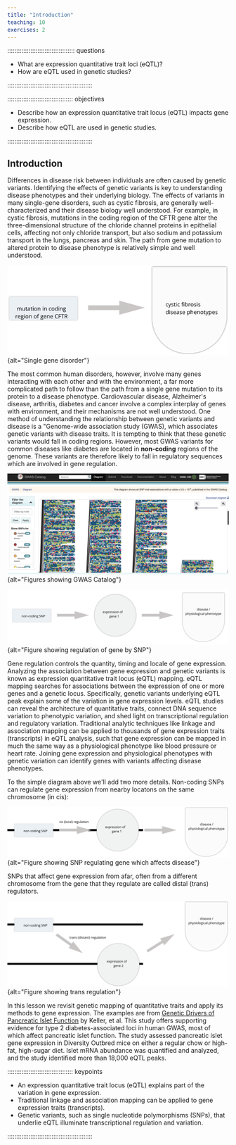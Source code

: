 ```yaml
---
title: "Introduction"
teaching: 10
exercises: 2
---
```


:::::::::::::::::::::::::::::::::::::: questions 

- What are expression quantitative trait loci (eQTL)?
- How are eQTL used in genetic studies?

::::::::::::::::::::::::::::::::::::::::::::::::

::::::::::::::::::::::::::::::::::::: objectives

- Describe how an expression quantitative trait locus (eQTL) impacts gene expression.
- Describe how eQTL are used in genetic studies.

::::::::::::::::::::::::::::::::::::::::::::::::

## Introduction

Differences in disease risk between individuals are often caused by genetic
variants. Identifying the effects of genetic variants is key to understanding 
disease phenotypes and their underlying biology. The effects of variants in many 
single-gene disorders, such as cystic fibrosis, are generally well-characterized
and their disease biology well understood. For example, in cystic fibrosis,
mutations in the coding region of the CFTR gene alter the three-dimensional 
structure of the chloride channel proteins in epithelial cells, affecting not
only chloride transport, but also sodium and potassium transport in the lungs, 
pancreas and skin. The path from gene mutation to altered protein to disease 
phenotype is relatively simple and well understood. 

![Single-gene diseases like cystic fibrosis are relatively well understood. In cystic fibrosis, mutations in the coding region of the CFTR gene result in a defective protein, leading to excess mucus production that can damage the lungs and digestive system.](fig/single-gene-disease.png){alt="Single gene disorder"}

The most common human disorders, however, involve many genes interacting with
each other and with the environment, a far more complicated path to follow than
the path from a single gene mutation to its protein to a disease phenotype. 
Cardiovascular disease, Alzheimer's disease, arthritis, diabetes and cancer
involve a complex interplay of genes with environment, and their mechanisms are 
not well understood. One method of understanding the relationship between 
genetic variants and disease is a "Genome-wide association study (GWAS), which 
associates genetic variants with disease traits. It is tempting to think that 
these genetic variants would fall in coding regions. However, most GWAS variants 
for common diseases like diabetes are located in **non-coding** regions of the 
genome. These variants are therefore likely to fall in regulatory sequences 
which are involved in gene regulation. 

![GWAS variants such as SNPs are often in non-coding regions of the genome, indicating that they regulate gene expression.](fig/gwas-catalog.png){alt="Figures showing GWAS Catalog"}

![Here a non-coding SNP influences expression of a gene, which in turn affects a disease phenotype or other outcome of interest.](fig/cis-regulation-single-gene.png){alt="Figure showing regulation of gene by SNP"}

<!-- DMG: STOPPED HERE -->


Gene regulation controls the quantity, timing and locale of gene expression. 
Analyzing the association between gene expression and genetic variants is known 
as expression quantitative trait locus (eQTL) mapping. eQTL mapping searches for
associations between the expression of one or more genes and a genetic locus.
Specifically, genetic variants underlying eQTL peak explain some of the 
variation in gene expression levels. eQTL studies can reveal the architecture 
of quantitative traits, connect DNA sequence variation to phenotypic variation,
and shed light on transcriptional regulation and regulatory variation.
Traditional analytic techniques like linkage and association mapping can be 
applied to thousands of gene expression traits (transcripts) in eQTL analysis,
such that gene expression can be mapped in much the same way as a physiological
phenotype like blood pressure or heart rate. Joining gene expression and 
physiological phenotypes with genetic variation can identify genes with variants
affecting disease phenotypes.

To the simple diagram above we'll add two more details. Non-coding SNPs can 
regulate gene expression from nearby locatons on the same chromosome (in cis):

![Genetic variants like SNPs often affect gene expression locally near the gene that they regulate (in cis).](fig/cis-regulation-gene1.png){alt="Figure showing SNP regulating gene which affects disease"}

SNPs that affect gene expression from afar, often from a different chromosome 
from the gene that they regulate are called distal (trans) regulators.

![Alternatively, SNPs often affect gene expression distally from the gene that they regulate (in trans), often from a different chromosome altogether.](fig/trans-regulation-gene2.png){alt="Figure showing trans regulation"}

In this lesson we revisit genetic mapping of quantitative traits and apply its
methods to gene expression. The examples are from 
[Genetic Drivers of Pancreatic Islet Function](https://doi.org/10.1534/genetics.118.300864)
by Keller, et al. This study offers supporting evidence for type 2 
diabetes-associated loci in human GWAS, most of which affect pancreatic islet 
function. The study assessed pancreatic islet gene expression in Diversity 
Outbred mice on either a regular chow or high-fat, high-sugar diet. Islet mRNA 
abundance was quantified and analyzed, and the study identified more than 18,000 
eQTL peaks.

::::::::::::::::::::::::::::::::::::: keypoints 

- An expression quantitative trait locus (eQTL) explains part of the variation 
in gene expression.
- Traditional linkage and association mapping can be applied to gene expression 
traits (transcripts).
- Genetic variants, such as single nucleotide polymorphisms (SNPs), that 
underlie eQTL illuminate transcriptional regulation and variation.

::::::::::::::::::::::::::::::::::::::::::::::::

